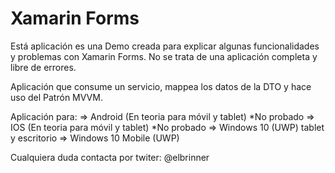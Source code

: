 # Xamarin Forms
Está aplicación es una Demo creada para explicar algunas funcionalidades y problemas con Xamarin Forms. No se trata de una aplicación completa y libre de errores.

Aplicación que consume un servicio, mappea los datos de la DTO y hace uso del Patrón MVVM.

Aplicación para:
=> Android (En teoria para móvil y tablet) *No probado
=> IOS (En teoria para móvil y tablet) *No probado
=> Windows 10 (UWP) tablet y escritorio
=> Windows 10 Mobile (UWP)

Cualquiera duda contacta por twiter: @elbrinner

